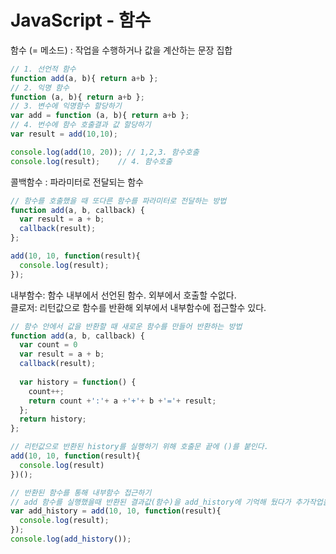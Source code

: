 # JavaScript - 함수 



함수 (= 메소드) : 작업을 수행하거나 값을 계산하는 문장 집합

```js
// 1. 선언적 함수
function add(a, b){ return a+b };	
// 2. 익명 함수
function (a, b){ return a+b };	
// 3. 변수에 익명함수 할당하기 
var add = function (a, b){ return a+b }; 
// 4. 번수에 함수 호출결과 값 할당하기
var result = add(10,10);

console.log(add(10, 20)); // 1,2,3. 함수호출
console.log(result);	// 4. 함수호출
```



콜백함수 :  파라미터로 전달되는 함수

```js
// 함수를 호출했을 때 또다른 함수를 파라미터로 전달하는 방법
function add(a, b, callback) {
  var result = a + b;
  callback(result);
};

add(10, 10, function(result){ 
  console.log(result);
}); 
```



내부함수: 함수 내부에서 선언된 함수. 외부에서 호출할 수없다. <br>클로저: 리턴값으로 함수를 반환해 외부에서 내부함수에 접근할수 있다.

```js
// 함수 안에서 값을 반환할 때 새로운 함수를 만들어 반환하는 방법
function add(a, b, callback) {
  var count = 0
  var result = a + b;
  callback(result);
  
  var history = function() {
    count++;
    return count +':'+ a +'+'+ b +'='+ result;
  };
  return history;
};

// 리턴값으로 반환된 history를 실행하기 위해 호출문 끝에 ()를 붙인다. 
add(10, 10, function(result){ 
  console.log(result) 
})();

// 반환된 함수를 통해 내부함수 접근하기
// add 함수를 실행했을때 반환된 결과값(함수)을 add_history에 기억해 뒀다가 추가작업을 할수있다.
var add_history = add(10, 10, function(result){ 
  console.log(result);
}); 
console.log(add_history());
```



